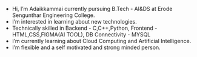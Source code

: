 - Hi, I’m Adaikkammai currently pursuing B.Tech - AI&DS at Erode Sengunthar Engineering College.
- I’m interested in learning about new technologies.
- Technically skilled in Backend - C,C++,Python, Frontend - HTML,CSS,FIGMA(AI TOOL), DB Connectivity - MYSQL
- I’m currently learning about Cloud Computing and Artificial Intelligence.
- I’m flexible and a self motivated and strong minded person.
<!---
Adaikkammai03/Adaikkammai03 is a ✨ special ✨ repository because its `README.md` (this file) appears on your GitHub profile.
You can click the Preview link to take a look at your changes.
--->
